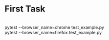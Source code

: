 # First Task
<br>
pytest --browser_name=chrome test_example.py
<br>
pytest --browser_name=firefox test_example.py
